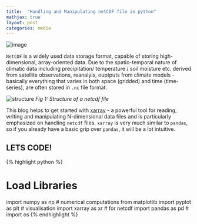 ```yaml
---
title:  "Handling and Manipulating netCDF file in python"
mathjax: true
layout: post
categories: media
---
```

![image](https://user-images.githubusercontent.com/109160548/178548932-1665e40a-1561-4f3a-a49a-413f7fcb6d77.png)

`NetCDF` is a widely used data storage format, capable of storing high-dimensional, array-oriented data. Due to the spatio-temporal nature of climatic data including precipitation/ temperature / soil moisture etc. derived from satellite observations, reanalyis, ouptputs from climate models - basically everything that varies in both space (gridded) and time (time-series), are often stored in `.nc` file format. 

![structure](https://user-images.githubusercontent.com/109160548/178547196-de404e22-36d9-4397-b2e3-7493b7e93378.png) 
*Fig 1: Structure of a netcdf file*

This blog helps to get started with [xarray](https://docs.xarray.dev/en/stable/) - a powerful tool for reading, writing and manipulating N-dimensional data files and is particularly emphasized on handling `netcdf` files. `xarray` is very much similar to `pandas`, so if you already have a basic grip over `pandas`, it will be a lot intuitive. 


## LETS CODE! 

{% highlight python %}
# Load Libraries
import numpy as np                        # numerical computations
from matplotlib import pyplot as plt      # visualisation
import xarray as xr                       # for netcdf
import pandas as pd                       # 
import os
{% endhighlight %}





